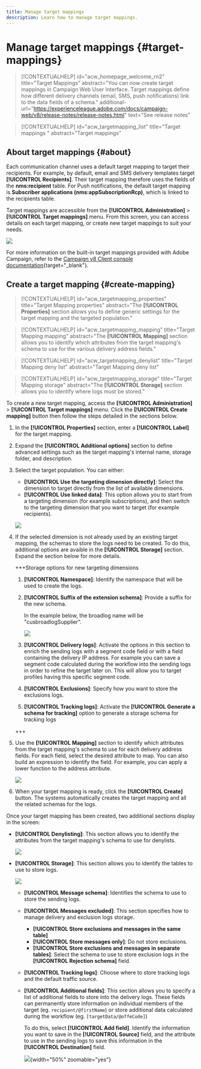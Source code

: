 ```yaml
---
title: Manage target mappings
description: Learn how to manage target mappings.
---
```

# Manage target mappings {#target-mappings}


>[!CONTEXTUALHELP]
>id="acw_homepage_welcome_rn2"
>title="Target Mappings"
>abstract="You can now create target mappings in Campaign Web User Interface. Target mappings define how different delivery channels (email, SMS, push notifications) link to the data fields of a schema."
>additional-url="https://experienceleague.adobe.com/docs/campaign-web/v8/release-notes/release-notes.html" text="See release notes"

>[!CONTEXTUALHELP]
>id="acw_targetmapping_list"
>title="Target mappings "
>abstract="Target mappings"

## About target mappings {#about}

Each communication channel uses a default target mapping to target their recipients. For example, by default, email and SMS delivery templates target **[!UICONTROL Recipients]**. Their target mapping therefore uses the fields of the **nms:recipient** table. For Push notifications, the default target mapping is **Subscriber applications (nms:appSubscriptionRcp)**, which is linked to the recipients table. 

Target mappings are accessible from the **[!UICONTROL Administration]** > **[!UICONTROL Target mappings]** menu. From this screen, you can access details on each target mapping, or create new target mappings to suit your needs.

![](assets/target-mappings-list.png)

For more information on the built-in target mappings provided with Adobe Campaign, refer to the [Campaign v8 Client console documentation](https://experienceleague.adobe.com/docs/campaign/campaign-v8/audience/add-profiles/target-mappings.html){target="_blank"}.

## Create a target mapping {#create-mapping}

>[!CONTEXTUALHELP]
>id="acw_targetmapping_properties"
>title="Target Mapping properties"
>abstract="The **[!UICONTROL Properties]** section allows you to define generic settings for the target mapping and the targeted population."

>[!CONTEXTUALHELP]
>id="acw_targetmapping_mapping"
>title="Target Mapping mapping"
>abstract="The **[!UICONTROL Mapping]** section allows you to identify which attributes from the target mapping's schema to use for the various delivery address fields."

>[!CONTEXTUALHELP]
>id="acw_targetmapping_denylist"
>title="Target Mapping deny list"
>abstract="Target Mapping deny list"

>[!CONTEXTUALHELP]
>id="acw_targetmapping_storage"
>title="Target Mapping storage"
>abstract="The **[!UICONTROL Storage]** section allows you to identify where logs must be stored."

To create a new target mapping, access the **[!UICONTROL Administration]** > **[!UICONTROL Target mappings]** menu. Click the **[!UICONTROL Create mapping]** button then follow the steps detailed in the sections below.

1. In the **[!UICONTROL Properties]** section, enter a **[!UICONTROL Label]** for the target mapping.

1. Expand the **[!UICONTROL Additional options]** section to define advanced settings such as the target mapping's internal name, storage folder, and description.

1. Select the target population. You can either:

    * **[!UICONTROL Use the targeting dimension directly]**: Select the dimension to target directly from the list of available dimensions.
    * **[!UICONTROL Use linked data]**: This option allows you to start from a targeting dimension (for example subscriptions), and then switch to the targeting dimension that you want to target (for example recipients). 

    ![](assets/target-mappings-properties.png)

1. If the selected dimension is not already used by an existing target mapping, the schemas to store the logs need to be created. To do this, additional options are avaible in the **[!UICONTROL Storage]** section. Expand the section below for more details. 

    +++Storage options for new targeting dimensions

    1. **[!UICONTROL Namespace]**: Identify the namespace that will be used to create the logs. 
    1. **[!UICONTROL Suffix of the extension schema]**: Provide a suffix for the new schema. 

        In the example below, the broadlog name will be "cusbroadlogSupplier".

        ![](assets/target-mappings-new.png)

    1. **[!UICONTROL Delivery logs]**: Activate the options in this section to enrich the sending logs with a segment code field or with a field containing the delivery IP address. For example you can save a segment code calculated during the workflow into the sending logs in order to refine the target later on. This will allow you to target profiles having this specific segment code.

    1. **[!UICONTROL Exclusions]**: Specify how you want to store the exclusions logs.

    1. **[!UICONTROL Tracking logs]**: Activate the **[!UICONTROL Generate a schema for tracking]** option to generate a storage schema for tracking logs

    +++

1. Use the **[!UICONTROL Mapping]** section to identify which attributes from the target mapping's schema to use for each delivery address fields. For each field, select the desired attribute to map. You can also build an expression to identify the field. For example, you can apply a lower function to the address attribute.

    ![](assets/target-mappings-mapping.png)

1. When your target mapping is ready, click the **[!UICONTROL Create]** button. The systems automatically creates the target mapping and all the related schemas for the logs.

Once your target mapping has been created, two additional sections display in the screen:

* **[!UICONTROL Denylisting]**: This section allows you to identify the attributes from the target mapping's schema to use for denylists.

    ![](assets/target-mappings-denylisting.png)

* **[!UICONTROL Storage]**: This section allows you to identify the tables to use to store logs.

    ![](assets/target-mappings-storage.png)

    * **[!UICONTROL Message schema]**:  Identifies the schema to use to store the sending logs.
    * **[!UICONTROL Messages excluded]**: This section specifies how to manage delivery and exclusion logs storage.

        * **[!UICONTROL Store exclusions and messages in the same table]**
        * **[!UICONTROL Store messages only]**: Do not store exclusions.
        * **[!UICONTROL Store exclusions and messages in separate tables]**: Select the schema to use to store exclusion logs in the **[!UICONTROL Rejection schema]** field.

    * **[!UICONTROL Tracking logs]**: Choose where to store tracking logs and the default traffic source.
    * **[!UICONTROL Additional fields]**: This section allows you to specify a list of additional fields to store into  the delivery logs. These fields can permanently store information on individual members of the target (eg. `recipient/@firstName`) or store additional data calculated during the workflow (eg. `[targetData/@offeCode]`)

        To do this, select **[!UICONTROL Add field]**. Identify the information you want to save in the **[!UICONTROL Source]** field, and the attribute to use in the sending logs to save this information in the **[!UICONTROL Destination]** field.

        ![](assets/target-mappings-additional.png){width="50%" zoomable="yes"}
